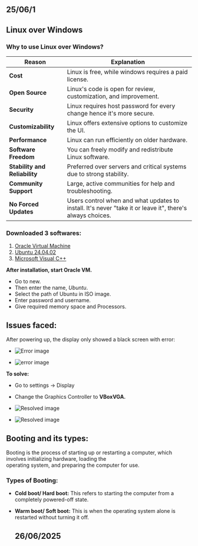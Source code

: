 ## 25/06/1
## Linux over Windows
### Why to use Linux over Windows?


| Reason                         | Explanation
| ------------------------------ | ------------------------------------------------------------------------------- |
| **Cost**                       | Linux is free, while windows requires a paid license.                           |
| **Open Source**                | Linux's code is open for review, customization, and improvement.                |
| **Security**                   | Linux requires host password for every change hence it's more secure.           |
| **Customizability**            | Linux offers extensive options to customize the UI.                             |
| **Performance**                | Linux can run efficiently on older hardware.                                    |
| **Software Freedom**           | You can freely modify and redistribute Linux software.                          |
| **Stability and Reliability**  | Preferred over servers and critical systems due to strong stability.            |
| **Community Support**          | Large, active communities for help and troubleshooting.                         |
| **No Forced Updates**          | Users control when and what updates to install. It's never "take it or leave it", there's always choices. |


### Downloaded 3 softwares:
1. [Oracle Virtual Machine](https://download.virtualbox.org/virtualbox/7.0.20/VirtualBox-7.0.20-163906-Win.exe)
2. [Ubuntu 24.04.02](https://login.gndec.ac.in/ubuntu-24.04.2-desktop-amd64.iso)
3. [Microsoft Visual C++](https://download.visualstudio.microsoft.com/download/pr/40b59c73-1480-4caf-ab5b-4886f176bf71/D62841375B90782B1829483AC75695CCEF680A8F13E7DE569B992EF33C6CD14A/VC_redist.x64.exe)


**After installation, start Oracle VM.**
- Go to new.
- Then enter the name, *Ubuntu*.
- Select the path of Ubuntu in ISO image.
- Enter password and username.
- Give required memory space and Processors.
## Issues faced:
After powering up, the display only showed a black screen with error:

-  ![Error image](error.jpg)
+  ![error image](https://github.com/user-attachments/assets/4fd4979a-2e93-4d00-af05-fbb406bb9172)

**To solve:**
- Go to settings -> Display
- Change the Graphics Controller to **VBoxVGA.**
 
-   ![Resolved image](resolved.jpg)
+   ![Resolved image](https://github.com/user-attachments/assets/3738fb23-6442-4cf1-86f9-040ed2715919)

## Booting and its types:
Booting is the process of starting up or restarting a computer, which involves initializing hardware, loading the <br> operating system, and preparing the computer for use.
### Types of Booting:
- **Cold boot/ Hard boot:**
  This refers to starting the computer from a completely powered-off state.
- **Warm boot/ Soft boot:**
  This is when the operating system alone is restarted without turning it off.

  ## 26/06/2025
